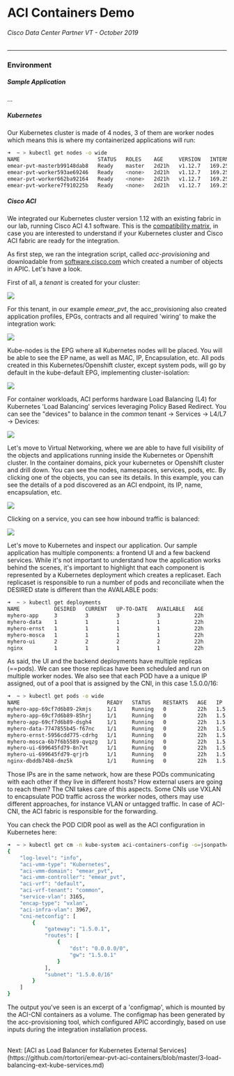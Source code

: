 # ACI Containers Demo
###### Cisco Data Center Partner VT - October 2019
<hr>

### Environment

##### Sample Application

...

##### Kubernetes

Our Kubernetes cluster is made of 4 nodes, 3 of them are worker nodes which means this is where my containerized applications will run:

```bash
➜  ~ > kubectl get nodes -o wide
NAME                         STATUS   ROLES    AGE     VERSION   INTERNAL-IP      EXTERNAL-IP      OS-IMAGE             KERNEL-VERSION      CONTAINER-RUNTIME
emear-pvt-masterb99148dab8   Ready    master   2d21h   v1.12.7   169.254.8.73     192.168.163.10   Ubuntu 18.04.2 LTS   4.15.0-45-generic   docker://17.3.2
emear-pvt-worker593ae69246   Ready    <none>   2d21h   v1.12.7   169.254.11.247   192.168.163.13   Ubuntu 18.04.2 LTS   4.15.0-45-generic   docker://17.3.2
emear-pvt-worker662ba92164   Ready    <none>   2d21h   v1.12.7   169.254.8.140    192.168.163.11   Ubuntu 18.04.2 LTS   4.15.0-45-generic   docker://17.3.2
emear-pvt-workere7f910225b   Ready    <none>   2d21h   v1.12.7   169.254.9.50     192.168.163.12   Ubuntu 18.04.2 LTS   4.15.0-45-generic   docker://17.3.2
```

##### Cisco ACI

We integrated our Kubernetes cluster version 1.12 with an existing fabric in our lab, running Cisco ACI 4.1 software. This is the [compatibility matrix](), in case you are interested to understand if your Kubernetes cluster and Cisco ACI fabric are ready for the integration.

As first step, we ran the integration script, called *acc-provisioning* and downloadable from [software.cisco.com](https://software.cisco.com) which created a number of objects in APIC. Let's have a look.

First of all, a *tenant* is created for your cluster: 

![](https://raw.githubusercontent.com/rtortori/emear-pvt-aci-containers/master/images/aci1.png)

For this tenant, in our example *emear_pvt*, the acc_provisioning also created application profiles, EPGs, contracts and all required 'wiring' to make the integration work:

![](https://raw.githubusercontent.com/rtortori/emear-pvt-aci-containers/master/images/aci2.png)

Kube-nodes is the EPG where all Kubernetes nodes will be placed. You will be able to see the EP name, as well as MAC, IP, Encapsulation, etc.
All pods created in this Kubernetes/Openshift cluster, except system pods, will go by default in the kube-default EPG, implementing cluster-isolation:

![](https://raw.githubusercontent.com/rtortori/emear-pvt-aci-containers/master/images/aci3.png)

For container workloads, ACI performs hardware Load Balancing (L4) for Kubernetes 'Load Balancing' services leveraging Policy Based Redirect.
You can see the "devices" to balance in the *common* tenant -> Services -> L4/L7 -> Devices:

![](https://raw.githubusercontent.com/rtortori/emear-pvt-aci-containers/master/images/aci4.png)

Let's move to Virtual Networking, where we are able to have full visibility of the objects and applications running inside the Kubernetes or Openshift cluster.
In the container domains, pick your kubernetes or Openshift cluster and drill down. You can see the nodes, namespaces, services, pods, etc. By clicking one of the objects, you can see its details. In this example, you can see the details of a pod discovered as an ACI endpoint, its IP, name, encapsulation, etc.


![](https://raw.githubusercontent.com/rtortori/emear-pvt-aci-containers/master/images/aci5.png)


Clicking on a service, you can see how inbound traffic is balanced:

![](https://raw.githubusercontent.com/rtortori/emear-pvt-aci-containers/master/images/aci6.png)

Let's move to Kubernetes and inspect our application.
Our sample application has multiple components: a frontend UI and a few backend services. While it's not important to understand how the application works behind the scenes, it's important to highlight that each component is represented by a Kubernetes deployment which creates a replicaset. Each replicaset is responsible to run a number of pods and reconciliate when the DESIRED state is different than the AVAILABLE pods:

```bash
➜  ~ > kubectl get deployments
NAME           DESIRED   CURRENT   UP-TO-DATE   AVAILABLE   AGE
myhero-app     3         3         3            3           22h
myhero-data    1         1         1            1           22h
myhero-ernst   1         1         1            1           22h
myhero-mosca   1         1         1            1           22h
myhero-ui      2         2         2            2           22h
nginx          1         1         1            1           22h
```

As said, the UI and the backend deployments have multiple replicas (==pods). We can see those replicas have been scheduled and run on multiple worker nodes.
We also see that each POD have a a unique IP assigned, out of a pool that is assigned by the CNI, in this case 1.5.0.0/16:

```bash
➜  ~ > kubectl get pods -o wide
NAME                            READY   STATUS    RESTARTS   AGE   IP          NODE                         NOMINATED NODE
myhero-app-69cf7d6b89-2kmjs     1/1     Running   0          22h   1.5.0.10    emear-pvt-worker593ae69246   <none>
myhero-app-69cf7d6b89-85hrj     1/1     Running   0          22h   1.5.0.82    emear-pvt-workere7f910225b   <none>
myhero-app-69cf7d6b89-dsgh4     1/1     Running   0          22h   1.5.0.106   emear-pvt-worker662ba92164   <none>
myhero-data-7747855b45-f67nc    1/1     Running   0          22h   1.5.0.81    emear-pvt-workere7f910225b   <none>
myhero-ernst-5956cdd775-cdrhg   1/1     Running   0          22h   1.5.0.9     emear-pvt-worker593ae69246   <none>
myhero-mosca-6b7f6b5589-qvqzg   1/1     Running   0          22h   1.5.0.105   emear-pvt-worker662ba92164   <none>
myhero-ui-699645fd79-8n7vt      1/1     Running   0          22h   1.5.0.107   emear-pvt-worker662ba92164   <none>
myhero-ui-699645fd79-qrjrb      1/1     Running   0          22h   1.5.0.83    emear-pvt-workere7f910225b   <none>
nginx-dbddb74b8-dmz5k           1/1     Running   0          22h   1.5.0.80    emear-pvt-workere7f910225b   <none>
```

Those IPs are in the same network, how are these PODs communicating with each other if they live in different hosts? How external users are going to reach them? The CNI takes care of this aspects. Some CNIs use VXLAN to encapsulate POD traffic across the worker nodes, others may use different approaches, for instance VLAN or untagged traffic.
In case of ACI-CNI, the ACI fabric is responsible for the forwarding.

You can check the POD CIDR pool as well as the ACI configuration in Kubernetes here:

```bash
➜  ~ > kubectl get cm -n kube-system aci-containers-config -o=jsonpath='{.data.host-agent-config}'
{
    "log-level": "info",
    "aci-vmm-type": "Kubernetes",
    "aci-vmm-domain": "emear_pvt",
    "aci-vmm-controller": "emear_pvt",
    "aci-vrf": "default",
    "aci-vrf-tenant": "common",
    "service-vlan": 3165,
    "encap-type": "vxlan",
    "aci-infra-vlan": 3967,
    "cni-netconfig": [
        {
            "gateway": "1.5.0.1",
            "routes": [
                {
                    "dst": "0.0.0.0/0",
                    "gw": "1.5.0.1"
                }
            ],
            "subnet": "1.5.0.0/16"
        }
    ]
}
```

The output you've seen is an excerpt of a 'configmap', which is mounted by the ACI-CNI containers as a volume. The configmap has been generated by the acc-provisioning tool, which configured APIC accordingly, based on use inputs during the integration installation process.

<br>
Next: 
[ACI as Load Balancer for Kubernetes External Services](https://github.com/rtortori/emear-pvt-aci-containers/blob/master/3-load-balancing-ext-kube-services.md)

